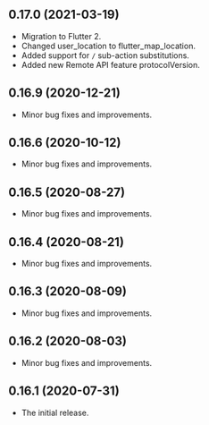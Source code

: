 ## 0.17.0 (2021-03-19)

* Migration to Flutter 2.
* Changed user_location to flutter_map_location.
* Added support for `/` sub-action substitutions.
* Added new Remote API feature protocolVersion.
  
## 0.16.9 (2020-12-21)

* Minor bug fixes and improvements.

## 0.16.6 (2020-10-12)

* Minor bug fixes and improvements.
  
## 0.16.5 (2020-08-27)

* Minor bug fixes and improvements.
  
## 0.16.4 (2020-08-21)

* Minor bug fixes and improvements.

## 0.16.3 (2020-08-09)

* Minor bug fixes and improvements.

## 0.16.2 (2020-08-03)

* Minor bug fixes and improvements.
  
## 0.16.1 (2020-07-31)

* The initial release.
